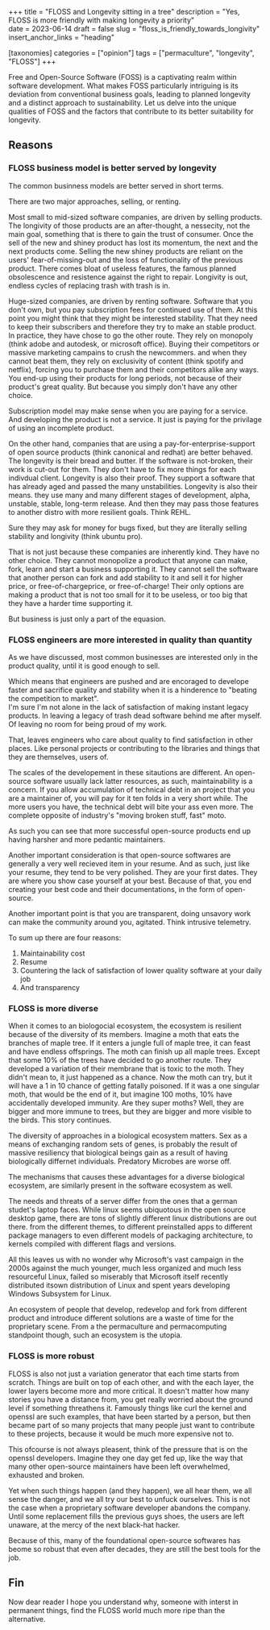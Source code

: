 +++
title = "FLOSS and Longevity sitting in a tree"
description = "Yes, FLOSS is more friendly with making longevity a priority"   
date = 2023-06-14
draft = false
slug = "floss_is_friendly_towards_longivity"
insert_anchor_links = "heading"

[taxonomies]
categories = ["opinion"]
tags = ["permaculture", "longevity", "FLOSS"]
+++

Free and Open-Source Software (FOSS) is a captivating realm within software development.
What makes FOSS particularly intriguing is its deviation from conventional business goals,
leading to planned longevity and a distinct approach to sustainability.
Let us delve into the unique qualities of FOSS and the factors that contribute to its better suitability for longevity.

## Reasons

### FLOSS business model is better served by longevity  

The common businness models are better served in short terms. 

There are two major approaches, selling, or renting.

Most small to mid-sized software companies, are driven by selling products.
The longivity of those products are an after-thought, a nessecity, not the main goal,
something that is there to gain the trust of consumer.
Once the sell of the new and shiney product has lost its momentum, the next and the next products come.
Selling the new shiney products are reliant on the users' fear-of-missing-out and the loss of functionality of the previous product. 
There comes bloat of useless features, the famous planned obsolescence and resistence against the right to repair.
Longivity is out, endless cycles of replacing trash with trash is in. 

Huge-sized companies, are driven by renting software. Software that you don't own, but you pay subscription fees for continued use of them.
At this point you might think that they might be interested stability.
That they need to keep their subscribers and therefore they try to make an stable product. 
In practice, they have chose to go the other route.
They rely on monopoly (think adobe and autodesk, or microsoft office).
Buying their competitors or massive marketing campains to crush the newcommers.
and when they cannot beat them, they rely on exclusivity of content (think spotify and netflix),
forcing you to purchase them and their competitors alike any ways. 
You end-up using their products for long periods, not because of their product's great quality. But because you simply don't have any other choice.

Subscription model may make sense when you are paying for a service.
And developing the product is not a service. It just is paying for the privilage of using an incomplete product.


On the other hand, companies that are using a pay-for-enterprise-support of open source products (think canonical and redhat) are better behaved.
The longevity is their bread and butter.
If the software is not-broken, their work is cut-out for them.
They don't have to fix more things for each indivdual client.
Longevity is also their proof. They support a software that has already aged and passed the many unstabilities.
Longevity is also their means.  they use many and many different stages of development, alpha, unstable, stable, long-term release.
And then they may pass those features to another distro with more resilient goals. Think REHL.

Sure they may ask for money for bugs fixed, but they are literally selling stability and longivity (think ubuntu pro).

That is not just because these companies are inherently kind. They have no other choice.
They cannot monopolize a product that anyone can make, fork, learn and start a business supporting it. 
They cannot sell the software that another person can fork and add stability to it and sell it for higher price, or free-of-chargeprice, or free-of-charge!
Their only options are making a product that is not too small for it to be useless, or too big that they have a harder time supporting it. 

But business is just only a part of the equasion.

### FLOSS engineers are more interested in quality than quantity

As we have discussed, most common businesses are interested only in the product quality, until it is good enough to sell.

Which means that engineers are pushed and are encoraged to develope faster and
sacrifice quality and stability when it is a hinderence to "beating the competition to market".   
I'm sure I'm not alone in the lack of satisfaction of making instant legacy products.
In leaving a legacy of trash dead software behind me after myself. Of leaving no room for being proud of my work. 

That, leaves engineers who care about quality to find satisfaction in other places.
Like personal projects or contributing to the libraries and things that they are themselves, users of.

The scales of the developement in these sitautions are different. 
An open-source software usually lack latter resources, as such, maintainability is a concern. 
If you allow accumulation of technical debt in an project that you are a maintainer of,
you will pay for it ten folds in a very short while.
The more users you have, the technical debt will bite your ass even more.
The complete opposite of industry's "moving broken stuff, fast" moto.

As such you can see that more successful open-source products end up having harsher and more pedantic maintainers. 

Another important consideration is that open-source softwares are generally a very well recieved item in your resume. 
And as such, just like your resume, they tend to be very polished. They are your first dates. They are where you show case yourself at your best.
Because of that, you end creating your best code and their documentations, in the form of open-source.  

Another important point is that you are transparent, doing unsavory work can make the community around you, agitated. Think intrusive telemetry.  

To sum up there are four reasons:
1. Maintainability cost 
2. Resume 
3. Countering the lack of satisfaction of lower quality software at your daily job
4. And transparency



### FLOSS is more diverse

When it comes to an biologocial ecosystem, the ecosystem is resilient because of the diversity of its members. 
Imagine a moth that eats the branches of maple tree.
If it enters a jungle full of maple tree, it can feast and have endless offsprings.
The moth can finish up all maple trees. Except that some 10% of the trees have decided to go another route.
They developed a variation of their membrane that is toxic to the moth.
They didn't mean to, it just happened as a chance.
Now the moth can try, but it will have a 1 in 10 chance of getting fatally poisoned. 
If it was a one singular moth, that would be the end of it, but imagine 100 moths, 10% have accidentally developed immunity.
Are they super moths? Well, they are bigger and more immune to trees, but they are bigger and more visible to the birds.
This story continues. 

The diversity of approaches in a biological ecosystem matters.
Sex as a means of exchanging random sets of genes,
is probably the result of massive resiliency that biological beings gain as a result of having biologically differnet individuals.
Predatory Microbes are worse off. 

The mechanisms that causes these advantages for a diverse biological ecosystem, are similarly present in the software ecosystem as well.

The needs and threats of a server differ from the ones that a german studet's laptop faces.
While linux seems ubiquotous in the open source desktop game, there are tons of slightly different linux distributions are out there. 
from the different themes, to different preinstalled apps to different package managers to even different models of packaging architecture,
to kernels compiled with different flags and versions.

All this leaves us with no wonder why Microsoft's vast campaign in the 2000s against
the much younger, much less organized and much less resourceful Linux,
failed so miserably that Microsoft itself recently distributed itsown distribution of Linux and spent years developing Windows Subsystem for Linux.  

An ecosystem of people that develop, redevelop and fork from different product
and introduce different solutions are a waste of time for the proprietary scene.
From a the permaculture and permacomputing standpoint though, such an ecosystem is the utopia.


### FLOSS is more robust

FLOSS is also not just a variation generator that each time starts from scratch.
Things are built on top of each other, and with the each layer, the lower layers become more and more critical.
It doesn't matter how many stories you have a distance from, you get really worried about the ground level if something threathens it.
Famously things like curl the kernel and openssl are such examples, that have been started by a person,
but then became part of so many projects that many people just want to contribute to these projects,
because it would be much more expensive not to.

This ofcourse is not always pleasent, think of the pressure that is on the openssl developers.
Imagine they one day get fed up, like the way that many other open-source maintainers have been left overwhelmed, exhausted and broken. 

Yet when such things happen (and they happen), we all hear them, we all sense the danger, and we all try our best to unfuck ourselves.
This is not the case when a proprietary software developer abandons the company. Until some replacement fills the previous guys shoes, 
the users are left unaware, at the mercy of the next black-hat hacker. 

Because of this, many of the foundational open-source softwares has beome so robust that even after decades,
they are still the best tools for the job.

## Fin 

Now dear reader I hope you understand why, someone with interst in permanent things, find the FLOSS world much more ripe than the alternative.
